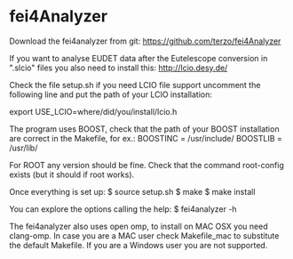 fei4Analyzer
============
Download the fei4analyzer from git: https://github.com/terzo/fei4Analyzer

If you want to analyse EUDET data after the Eutelescope conversion in ".slcio" files you also need to install this:
http://lcio.desy.de/

Check the file setup.sh if you need LCIO file support uncomment the following line and put the path of your LCIO installation:

export USE_LCIO=where/did/you/install/lcio.h

The program uses BOOST, check that the path of your BOOST installation are correct in the Makefile, for ex.:
BOOSTINC = /usr/include/
BOOSTLIB = /usr/lib/

For ROOT any version should be fine. Check that the command root-config exists (but it should if root works).

Once everything is set up:
$ source setup.sh
$ make
$ make install

You can explore the options calling the help:
$ fei4analyzer -h

The fei4analyzer also uses open omp, to install on MAC OSX you need clang-omp. In case you are a MAC user check Makefile_mac to substitute the default Makefile.
If you are a Windows user you are not supported. 

